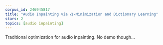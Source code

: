 ```yaml
---
corpus_id: 246945817
title: "Audio Inpainting via 𝓁1-Minimization and Dictionary Learning"
stars: 2
topics: [audio inpainting]
---
```


Traditional optimization for audio inpainting. No demo though...